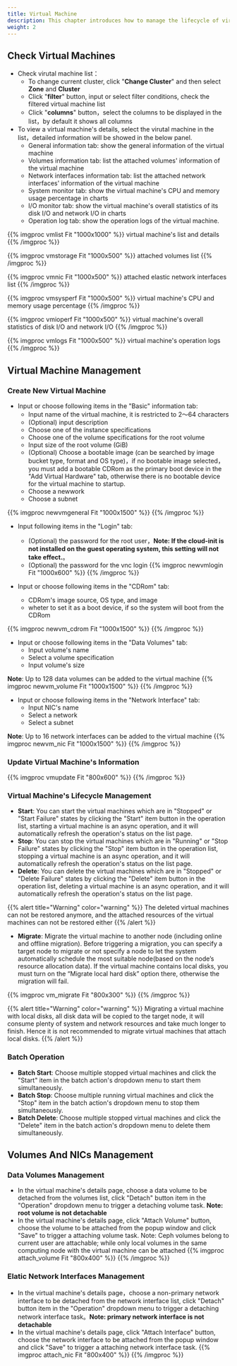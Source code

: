 ```yaml
---
title: Virtual Machine
description: This chapter introduces how to manage the lifecycle of virtual machines
weight: 2
---
```


## Check Virtual Machines

* Check virutal machine list：
  * To change current cluster, click "**Change Cluster**" and then select **Zone** and **Cluster**
  * Click "**filter**" button, input or select filter conditions, check the filtered virtual machine list
  * Click "**columns**" button，select the columns to be displayed in the list，by default it shows all columns
* To view a virtual machine's details, select the virutal machine in the list，detailed information will be showed in the below panel.
  * General information tab: show the general information of the virtual machine
  * Volumes information tab: list the attached volumes' information of the virtual machine 
  * Network interfaces information tab: list the attached network interfaces' information of the virtual machine 
  * System monitor tab: show the virtual machine's CPU and memory usage percentage in charts 
  * I/O monitor tab: show the virtual machine's overall statistics of its disk I/O and network I/O in charts
  * Operation log tab: show the operation logs of the virtual machine. 

{{% imgproc vmlist Fit "1000x1000" %}}
virtual machine's list and details 
{{% /imgproc %}}

{{% imgproc vmstorage Fit "1000x500" %}}
attached volumes list
{{% /imgproc %}}

{{% imgproc vmnic Fit "1000x500" %}}
attached elastic network interfaces list
{{% /imgproc %}}

{{% imgproc vmsysperf Fit "1000x500" %}}
virtual machine's CPU and memory usage percentage
{{% /imgproc %}}

{{% imgproc vmioperf Fit "1000x500" %}}
virtual machine's overall statistics of disk I/O and network I/O
{{% /imgproc %}}

{{% imgproc vmlogs Fit "1000x500" %}}
virtual machine's operation logs
{{% /imgproc %}}

## Virtual Machine Management

### Create New Virtual Machine
* Input or choose following items in the "Basic" information tab:
  * Input name of the virtual machine, it is restricted to 2～64 characters
  * (Optional) input description
  * Choose one of the instance specifications 
  * Choose one of the volume specifications for the root volume
  * Input size of the root volume (GiB) 
  * (Optional) Choose a bootable image (can be searched by image bucket type, format and OS type)，if no bootable image selected，you must add a bootable CDRom as the primary boot device in the "Add Virtual Hardware" tab, otherwise there is no bootable device for the virtual machine to startup.
  * Choose a newwork
  * Choose a subnet

{{% imgproc newvmgeneral Fit "1000x1500" %}}
{{% /imgproc %}}

* Input following items in the "Login" tab:
  * (Optional) the password for the root user，**Note: If the cloud-init is not installed on the guest operating system, this setting will not take effect.**。
  * (Optional) the password for the vnc login
{{% imgproc newvmlogin Fit "1000x600" %}}
{{% /imgproc %}}

* Input or choose following items in the "CDRom" tab:
  * CDRom's image source, OS type, and image
  * wheter to set it as a boot device, if so the system will boot from the CDRom 


{{% imgproc newvm_cdrom Fit "1000x1500" %}}
{{% /imgproc %}}

* Input or choose following items in the "Data Volumes" tab:
  * Input volume's name 
  * Select a volume specification 
  * Input volume's size 

**Note**: Up to 128 data volumes can be added to the virtual machine 
{{% imgproc newvm_volume Fit "1000x1500" %}}
{{% /imgproc %}}

* Input or choose following items in the "Network Interface" tab:
  * Input NIC's name 
  * Select a network 
  * Select a subnet 
  
**Note**: Up to 16 network interfaces can be added to the virtual machine
{{% imgproc newvm_nic Fit "1000x1500" %}}
{{% /imgproc %}}

### Update Virtual Machine's Information

{{% imgproc vmupdate Fit "800x600" %}}
{{% /imgproc %}}

### Virtual Machine's Lifecycle Management 

* **Start**: You can start the virtual machines which are in "Stopped" or "Start Failure" states by clicking the "Start" item button in the operation list, starting a virtual machine is an async operation, and it will automatically refresh the operation's status on the list page. 
* **Stop**: You can stop the virtual machines which are in "Running" or "Stop Failure" states by clicking the "Stop" item button in the operation list, stopping a virtual machine is an async operation, and it will automatically refresh the operation's status on the list page. 
* **Delete**: You can delete the virtual machines which are in "Stopped" or "Delete Failure" states by clicking the "Delete" item button in the operation list, deleting a virtual machine is an async operation, and it will automatically refresh the operation's status on the list page. 
  
{{% alert title="Warning" color="warning" %}}
The deleted virtual machines can not be restored anymore, and the attached resources of the virtual machines can not be restored either
{{% /alert %}}

* **Migrate**: Migrate the virtual machine to another node (including online and offline migration). Before triggering a migration, you can specify a target node to migrate or not specify a node to let the system automatically schedule the most suitable node(based on the node’s resource allocation data). If the virtual machine contains local disks, you must turn on the “Migrate local hard disk” option there, otherwise the migration will fail.

{{% imgproc vm_migrate Fit "800x300" %}}
{{% /imgproc %}}

{{% alert title="Warning" color="warning" %}}
Migrating a virtual machine with local disks, all disk data will be copied to the target node,  it will consume plenty of system and network resources and take much longer to finish. Hence it is not recommended to migrate virtual machines that attach local disks.
{{% /alert %}}

### Batch Operation

* **Batch Start**: Choose multiple stopped virtual machines and click the "Start" item in the batch action's dropdown menu to start them simultaneously.
* **Batch Stop**: Choose multiple running virtual machines and click the "Stop" item in the batch action's dropdown menu to stop them simultaneously.
* **Batch Delete**: Choose multiple stopped virtual machines and click the "Delete" item in the batch action's dropdown menu to delete them simultaneously.

## Volumes And NICs Management

### Data Volumes Management
* In the virtual machine's details page, choose a data volume to be detached from the volumes list, click "Detach" button item in the "Operation" dropdown menu to trigger a detaching volume task. **Note: root volume is not detachable**
* In the virtual machine's details page, click "Attach Volume" button, choose the volume to be attached from the popup window and click "Save" to trigger a attaching volume task. Note: Ceph volumes belong to current user are attachable; while only local volumes in the same computing node with the virtual machine can be attached 
{{% imgproc attach_volume Fit "800x400" %}}
{{% /imgproc %}}

### Elatic Network Interfaces Management
* In the virtual machine's details page，choose a non-primary network interface to be detached from the network interface list, click "Detach" button item in the "Operation" dropdown menu to trigger a detaching network interface task。**Note: primary network interface is not detachable**
* In the virtual machine's details page, click "Attach Interface" button, choose the network interface to be attached from the popup window and click "Save" to trigger a attaching network interface task. 
{{% imgproc attach_nic Fit "800x400" %}}
{{% /imgproc %}}